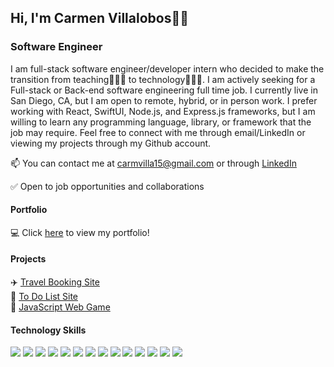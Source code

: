 ## Hi, I'm Carmen Villalobos👋😄

### Software Engineer

I am full-stack software engineer/developer intern who decided to make the transition from teaching👩🏻‍🏫 to technology👩🏻‍💻. I am actively seeking for a Full-stack or Back-end software engineering full time job. I currently live in San Diego, CA, but I am open to remote, hybrid, or in person work. I prefer working with React, SwiftUI, Node.js, and Express.js frameworks, but I am willing to learn any programming language, library, or framework that the job may require. Feel free to connect with me through email/LinkedIn or viewing my projects through my Github account.

📫 You can contact me at carmvilla15@gmail.com or through
  <a href="https://www.linkedin.com/in/carmen-villalobos-11a829237/">LinkedIn</a>
 
✅ Open to job opportunities and collaborations

#### Portfolio

💻 Click <a href="https://main.d2czx6etbxeuzg.amplifyapp.com/">here</a> to view my portfolio!

#### Projects

<div>
  ✈️ <a href="">Travel Booking Site</a>
</div>
<div>
  📝 <a href="">To Do List Site</a>
</div>
👾 <a href="https://main.d2tgw1k41cylr3.amplifyapp.com/">JavaScript Web Game</a>


#### Technology Skills

<div id="badges">

<!-- JavaScript -->
<img src='https://img.shields.io/badge/JavaScript-F7DF1E?style=for-the-badge&logo=javascript&logoColor=black' />
  
<!-- Python -->
<img src='https://img.shields.io/badge/Python-339933?style=for-the-badge&logo=python&logoColor=white' />
  
<!-- TypeScript -->
<img src='https://shields.io/badge/TypeScript-3178C6?style=for-the-badge&logo=typescript&logoColor=white' />

<!-- SwiftUI -->
<img src='https://img.shields.io/badge/Swift-FA7343?style=for-the-badge&logo=swift&logoColor=white' />

<!-- Figma -->
<img src='https://img.shields.io/badge/Figma-F24E1E?style=for-the-badge&logo=figma&logoColor=white' />

<!-- Google Cloud Platform -->
<img src='https://shields.io/badge/TypeScript-3178C6?style=for-the-badge&logo=typescript&logoColor=white' />
  
<!-- SQL -->
<img src='https://shields.io/badge/SQL-000000?style=for-the-badge&logo=SQL&logoColor=white' />
                                                                                                   
<!-- Node.js -->
<img src='https://img.shields.io/badge/Node.js-339933?style=for-the-badge&logo=nodedotjs&logoColor=white' /> 
                                                                                                   
<!-- PostgreSQL -->                                                                                 <img src='https://img.shields.io/badge/Postgresql-000000?style=for-the-badge&logo=postgres&logoColor=white' />
                                                                                                   
<!-- React -->
<img src='https://img.shields.io/badge/React-20232A?style=for-the-badge&logo=react&logoColor=61DAFB' />
                                                                                                   <!-- Express -->                                                                                       <img src='https://img.shields.io/badge/Express.js-000000?style=for-the-badge&logo=express&logoColor=white' />

<!-- Bootstap -->
<img src='https://img.shields.io/badge/Bootstrap-ff69b4?style=for-the-badge&logo=bootstrap&logoColor=white' />   
  
<!-- CSS -->
<img src='https://img.shields.io/badge/CSS3-1572B6?style=for-the-badge&logo=css3&logoColor=white' />                                                                                                         
<!-- HTML -->
<img src='https://img.shields.io/badge/HTML5-E34F26?style=for-the-badge&logo=html5&logoColor=white' />
                                                                                                  
</div>

<!--
**carmenvillalobos/carmenvillalobos** is a ✨ _special_ ✨ repository because its `README.md` (this file) appears on your GitHub profile.

Here are some ideas to get you started:

- 🔭 I’m currently working on ...
- 🌱 I’m currently learning ...
- 👯 I’m looking to collaborate on ...
- 🤔 I’m looking for help with ...
- 💬 Ask me about ...
- 📫 How to reach me: ...
- 😄 Pronouns: ...
- ⚡ Fun fact: ...
-->
